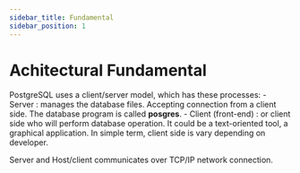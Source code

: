 ```yaml
---
sidebar_title: Fundamental
sidebar_position: 1
---
```


# Achitectural Fundamental

PostgreSQL uses a client/server model, which has these processes:
    - Server : manages the database files. Accepting connection from a client side. The database program is called **posgres**.
    - Client (front-end) : or client side who will perform database operation. It could be a text-oriented tool, a graphical application. In simple term, client side is vary depending on developer.

Server and Host/client communicates over TCP/IP network connection.